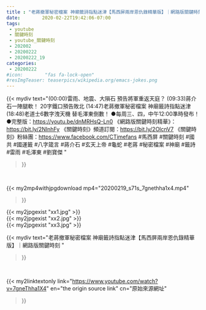 ```yaml
---
title : "老蔣撤軍秘密檔案 神廟籤詩指點迷津【馬西屏兩岸恩仇錄精華版】｜網路版關鍵時刻 "
date:        2020-02-22T19:42:06-07:00
tags:
 - youtube
 - 關鍵時刻
 - youtube_關鍵時刻
 - 202002
 - 20200222
 - 20200222_19
categories:
 - 20200222
#icon:        "fas fa-lock-open"
#resImgTeaser: teaserpics/wikipedia.org/emacs-jokes.png
---
```


{{< mydiv text="(00:00)雷雨、地震、大隕石 預告將軍重返天庭？ (09:33)蔣介石一陣腿軟！ 20字鐵口預告敗北 (14:47)老蔣撤軍秘密檔案 神廟籤詩指點迷津 (18:48)老道士6數字洩天機 替毛澤東倒數！  ●每周三、四，中午12:00準時發布！ ●完整版：https://youtu.be/dnMRHsQ-Ln0  《網路版關鍵時刻精華》：https://bit.ly/2NInhFy 《關鍵時刻》頻道訂閱：https://bit.ly/2OlcnV7 《關鍵時刻》粉絲團：https://www.facebook.com/CTimefans  #馬西屏 #關鍵時刻 #國共 #國運籤 #八字箴言 #蔣介石 #玄天上帝 #龜蛇 #老蔣 #秘密檔案 #神廟 #籤詩 #雷雨 #毛澤東 #劉寶傑 "
>}}
<br>


{{< my2mp4withjpgdownload mp4="20200219_s71s_7gnethha1x4.mp4"
>}}

{{< my2jpgexist "xx1.jpg" >}}<br>
{{< my2jpgexist "xx2.jpg" >}}<br>
{{< my2jpgexist "xx3.jpg" >}}<br>



{{< mydiv text="老蔣撤軍秘密檔案 神廟籤詩指點迷津【馬西屏兩岸恩仇錄精華版】｜網路版關鍵時刻 "
>}}
<br>

{{< my2linktextonly link="https://www.youtube.com/watch?v=7gneThha1X4"
en="the origin source link" cn="原始來源網址"
>}}


<br>

